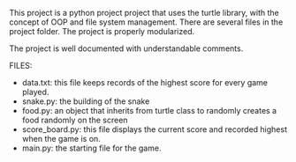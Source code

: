 This project is a python project project that uses the turtle library, with the concept of OOP and file system management.
There are several files in the project folder. The project is properly modularized.

The project is well documented with understandable comments.

FILES:
* data.txt: this file keeps records of the highest score for every game played.
* snake.py: the building of the snake
* food.py: an object that inherits from turtle class to randomly creates a food randomly on the screen
* score_board.py: this file displays the current score and recorded highest when the game is on.
*  main.py: the starting file for the game.


